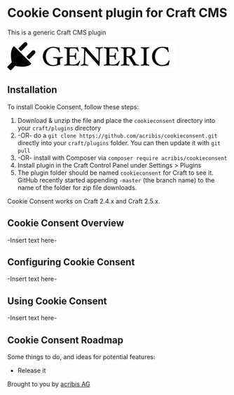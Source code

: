 # Cookie Consent plugin for Craft CMS

This is a generic Craft CMS plugin

![Screenshot](resources/screenshots/plugin_logo.png)

## Installation

To install Cookie Consent, follow these steps:

1. Download & unzip the file and place the `cookieconsent` directory into your `craft/plugins` directory
2.  -OR- do a `git clone https://github.com/acribis/cookieconsent.git` directly into your `craft/plugins` folder.  You can then update it with `git pull`
3.  -OR- install with Composer via `composer require acribis/cookieconsent`
4. Install plugin in the Craft Control Panel under Settings > Plugins
5. The plugin folder should be named `cookieconsent` for Craft to see it.  GitHub recently started appending `-master` (the branch name) to the name of the folder for zip file downloads.

Cookie Consent works on Craft 2.4.x and Craft 2.5.x.

## Cookie Consent Overview

-Insert text here-

## Configuring Cookie Consent

-Insert text here-

## Using Cookie Consent

-Insert text here-

## Cookie Consent Roadmap

Some things to do, and ideas for potential features:

* Release it

Brought to you by [acribis AG](https://acribis.ch/)
